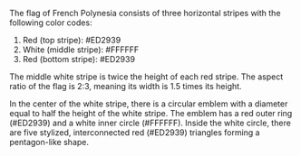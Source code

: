 The flag of French Polynesia consists of three horizontal stripes with the following color codes:

1. Red (top stripe): #ED2939
2. White (middle stripe): #FFFFFF
3. Red (bottom stripe): #ED2939

The middle white stripe is twice the height of each red stripe. The aspect ratio of the flag is 2:3, meaning its width is 1.5 times its height.

In the center of the white stripe, there is a circular emblem with a diameter equal to half the height of the white stripe. The emblem has a red outer ring (#ED2939) and a white inner circle (#FFFFFF). Inside the white circle, there are five stylized, interconnected red (#ED2939) triangles forming a pentagon-like shape.
